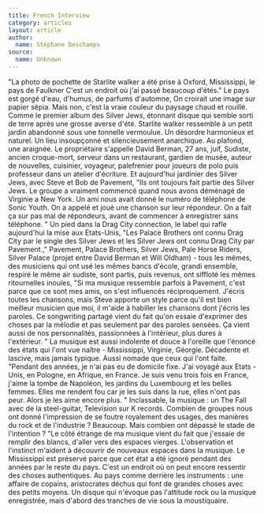 ```yaml
---
title: French Interview
category: articles
layout: article
author: 
  name: Stéphane Deschamps
source:
  name: Unknown
---
```


"La photo de pochette de Starlite walker a été prise à Oxford, Mississippi, le pays de Faulkner C'est un endroit où j'ai passé beaucoup d'étés." Le pays est gorgé d'eau, d'humus, de parfums d'automne, On croirait une image sur papier sépia. Mais non, c'est la vraie couleur du paysage chaud et rouillé. Comme le premier album des Silver Jews, étonnant disque qui semble sorti de terre après une grosse averse d'été. Starlite walker ressemble à un petit jardin abandonné sous une tonnelle vermoulue. Un désordre harmonieux et naturel. Un lieu insoupçonné et silencieusement anarchique. Au plafond, une araignée. Le propriétaire s'appelle David Berman, 27 ans, juif, Sudiste, ancien croque-mort, serveur dans un restaurant, gardien de musée, auteur de nouvelles, cuisinier, voyageur, palefrenier pour joueurs de polo puis professeur dans un atelier d'écriture. Et aujourd'hui jardinier des Silver Jews, avec Steve et Bob de Pavement, "Ils ont toujours fait partie des Silver Jews. Le groupe a vraiment commencé quand nous avons déménagé de Virginie a New York. Un ami nous avait donné le numéro de téléphone de Sonic Youth. On a appelé et joué une chanson sur leur répondeur. On a fait ça sur pas mal de répondeurs, avant de commencer à enregistrer sans téléphone. " Un pied dans la Drag City connection, le label qui rafle aujourd'hui la mise aux Etats-Unis, "Les Palace Brothers ont connu Drag City par le single des Silver Jews et les Silver Jews ont connu Drag City par Pavement.," Pavement, Palace Brothers, Silver Jews, Pale Horse Riders, Silver Palace (projet entre David Berman et Will Oldham) - tous les mêmes, des musiciens qui ont usé les mêmes bancs d'école, grandi ensemble, respiré le même air sudiste, sont partis, puis revenus, ont siffloté les mêmes ritournelles inouïes, "Si ma musique ressemble parfois à Pavement, c'est parce que ce sont mes amis, on s'est influencés réciproquement. J'écris toutes les chansons, mais Steve apporte un style parce qu'il est bien meilleur musicien que moi, il m'aide à habiller les chansons dont j'écris les paroles. Ce songwriting partagé vient du fait qu'on essaie d'exprimer des choses par la mélodie et pas seulement par des paroles sensées. Ça vient aussi de nos personnalités, passionnées à l'intérieur, plus dures à l'extérieur. " La musique est aussi indolente et douce à l'oreille que l'énoncé des états qui l'ont vue naître - Mississippi, Virginie, Géorgie. Décadente et lascive, mais jamais typique. Aussi nomade que ceux qui l'ont faite. "Pendant des années, je n'ai pas eu de domicile fixe. J'ai voyagé aux Etats - Unis, en Pologne, en Afrique, en France. Je suis venu trois fois en France, j'aime la tombe de Napoléon, les jardins du Luxembourg et les belles femmes. Elles me rendent fou car je les suis dans la rue, elles n'ont pas peur. Alors je les aime encore plus. " Inclassable, la musique : un The Fall avec de la steel-guitar, Television sur K records. Combien de groupes nous ont donné l'impression de se foutre royalement des usages, des manières du rock et de l'industrie ? Beaucoup. Mais combien ont dépassé le stade de l'intention ? "Le côté étrange de ma musique vient du fait que j'essaie de remplir des blancs, d'aller vers des espaces vierges. L'observation et l'instinct m'aident à découvrir de nouveaux espaces dans la musique. Le Mississippi est préservé parce que cet état a été ignoré pendant des années par le reste du pays. C'est un endroit où on peut encore ressentir des choses authentiques. Au pays comme derrière les instruments : une affaire de copains, aristocrates déchus qui font de grandes choses avec des petits moyens. Un disque qui n'évoque pas l'attitude rock ou la musique enregistrée, mais d'abord des tranches de vie sous la moustiquaire.
